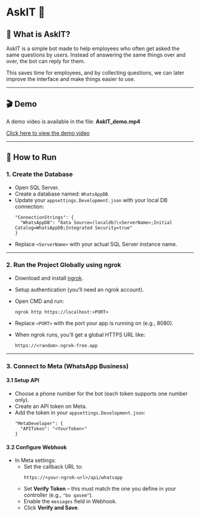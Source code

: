 # AskIT 🤖

## 📌 What is AskIT?
AskIT is a simple bot made to help employees who often get asked the same questions by users.
Instead of answering the same things over and over, the bot can reply for them.

This saves time for employees, and by collecting questions, we can later improve the interface and make things easier to use.



---

## 🎬 Demo
A demo video is available in the file: **AskIT_demo.mp4** 

[Click here to view the demo video](https://github.com/user-attachments/assets/5076d92b-e39e-42d6-bf2e-b2336ab9ba96)

---

## 🚀 How to Run

### 1. Create the Database

- Open SQL Server.
- Create a database named: `WhatsAppDB`.
- Update your `appsettings.Development.json` with your local DB connection:
  ```
  "ConnectionStrings": { 
    "WhatsAppDB": "Data Source=(localdb)\<ServerName>;Initial Catalog=WhatsAppDB;Integrated Security=true" 
  }
  ```
- Replace `<ServerName>` with your actual SQL Server instance name.

---

### 2. Run the Project Globally using ngrok

- Download and install [ngrok](https://ngrok.com/).
- Setup authentication (you’ll need an ngrok account).
- Open CMD and run:
  ```
  ngrok http https://localhost:<PORT>
  ```
- Replace `<PORT>` with the port your app is running on (e.g., 8080).

- When ngrok runs, you’ll get a global HTTPS URL like:
  ```
  https://<random>.ngrok-free.app
  ```

---

### 3. Connect to Meta (WhatsApp Business)

#### 3.1 Setup API

- Choose a phone number for the bot (each token supports one number only).
- Create an API token on Meta.
- Add the token in your `appsettings.Development.json`:
  ```
  "MetaDeveloper": { 
    "APIToken": "<YourToken>" 
  }
  ```

#### 3.2 Configure Webhook

- In Meta settings:
  - Set the callback URL to:
    ```
    https://<your-ngrok-url>/api/whatsapp
    ```
  - Set **Verify Token** – this must match the one you define in your controller (e.g., `"bo qasem"`).
  - Enable the `messages` field in Webhook.
  - Click **Verify and Save**.




